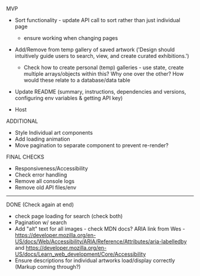 MVP

- Sort functionality - update API call to sort rather than just individual page

  - ensure working when changing pages

- Add/Remove from temp gallery of saved artwork ('Design should intuitively guide users to search, view, and create curated exhibitions.')

  - Check how to create personal (temp) galleries - use state, create multiple arrays/objects within this? Why one over the other? How would these relate to a database/data table

- Update README (summary, instructions, dependencies and versions, configuring env variables & getting API key)
- Host

ADDITIONAL

- Style Individual art components
- Add loading animation
- Move pagination to separate component to prevent re-render?

FINAL CHECKS

- Responsiveness/Accessibility
- Check error handling
- Remove all console logs
- Remove old API files/env

---

DONE (Check again at end)

- check page loading for search (check both)
- Pagination w/ search
- Add "alt" text for all images - check MDN docs? ARIA link from Wes - https://developer.mozilla.org/en-US/docs/Web/Accessibility/ARIA/Reference/Attributes/aria-labelledby
  and https://developer.mozilla.org/en-US/docs/Learn_web_development/Core/Accessibility
- Ensure descriptions for individual artworks load/display correctly (Markup coming through?)

